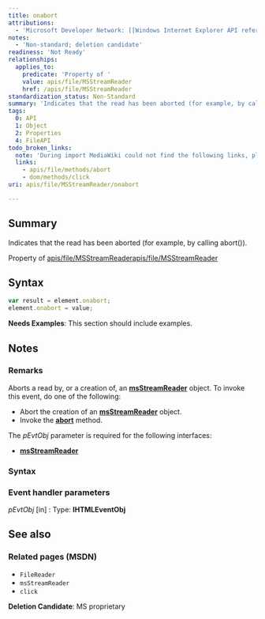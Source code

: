 ```yaml
---
title: onabort
attributions:
  - 'Microsoft Developer Network: [[Windows Internet Explorer API reference](http://msdn.microsoft.com/en-us/library/ie/hh828809%28v=vs.85%29.aspx) Article]'
notes:
  - 'Non-standard; deletion candidate'
readiness: 'Not Ready'
relationships:
  applies_to:
    predicate: 'Property of '
    value: apis/file/MSStreamReader
    href: /apis/file/MSStreamReader
standardization_status: Non-Standard
summary: 'Indicates that the read has been aborted (for example, by calling abort()).'
tags:
  0: API
  1: Object
  2: Properties
  4: FileAPI
todo_broken_links:
  note: 'During import MediaWiki could not find the following links, please fix and adjust this list.'
  links:
    - apis/file/methods/abort
    - dom/methods/click
uri: apis/file/MSStreamReader/onabort

---
```

## <span>Summary</span>

Indicates that the read has been aborted (for example, by calling abort()).

Property of [apis/file/MSStreamReader](/apis/file/MSStreamReader)[apis/file/MSStreamReader](/apis/file/MSStreamReader)

## <span>Syntax</span>

``` js
var result = element.onabort;
element.onabort = value;
```

**Needs Examples**: This section should include examples.

## <span>Notes</span>

### <span>Remarks</span>

Aborts a read by, or a creation of, an [**msStreamReader**](/apis/file/MSStreamReader) object. To invoke this event, do one of the following:

-   Abort the creation of an [**msStreamReader**](/apis/file/MSStreamReader) object.
-   Invoke the [**abort**](/w/index.php?title=apis/file/methods/abort&action=edit&redlink=1) method.

The *pEvtObj* parameter is required for the following interfaces:

-   [**msStreamReader**](/apis/file/MSStreamReader)

### <span>Syntax</span>

### <span>Event handler parameters</span>

*pEvtObj* [in]
:   Type: ****IHTMLEventObj****

## <span>See also</span>

### <span>Related pages (MSDN)</span>

-   `FileReader`
-   `msStreamReader`
-   `click`

**Deletion Candidate**: MS proprietary

